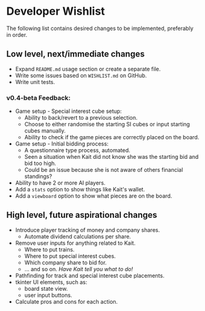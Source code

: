 # Developer Wishlist

The following list contains desired changes to be implemented, preferably in order.

## Low level, next/immediate changes

* Expand `README.md` usage section or create a separate file.
* Write some issues based on `WISHLIST.md` on GitHub.
* Write unit tests.
  
### v0.4-beta Feedback:
* Game setup - Special interest cube setup:
  * Ability to back/revert to a previous selection.
  * Choose to either randomise the starting SI cubes or input starting cubes manually.
  * Ability to check if the game pieces are correctly placed on the board.
* Game setup - Initial bidding process:
  * A questionnaire type process, automated.
  * Seen a situation when Kait did not know she was the starting bid and bid too high. 
  * Could be an issue because she is not aware of others financial standings?
* Ability to have 2 or more AI players.
* Add a `stats` option to show things like Kait's wallet.
* Add a `viewboard` option to show what pieces are on the board.

## High level, future aspirational changes

* Introduce player tracking of money and company shares.
  * Automate dividend calculations per share.
* Remove user inputs for anything related to Kait.
  * Where to put trains.
  * Where to put special interest cubes.
  * Which company share to bid for.
  * ... and so on. _Have Kait tell you what to do!_
* Pathfinding for track and special interest cube placements.
* tkinter UI elements, such as:
  * board state view.
  * user input buttons.
* Calculate pros and cons for each action.
